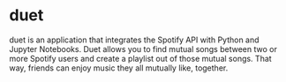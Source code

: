 # duet

duet is an application that integrates the Spotify API with Python and Jupyter Notebooks. Duet allows you to find mutual songs between two or more Spotify users and create a playlist out of those mutual songs. That way, friends can enjoy music they all mutually like, together.
